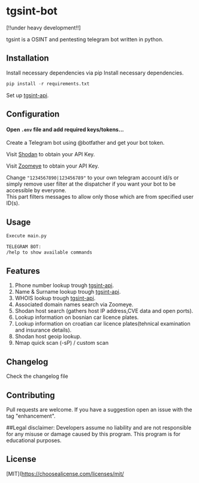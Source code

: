 # tgsint-bot
[!!under heavy development!!]

tgsint is a OSINT and pentesting telegram bot written in python.

## Installation

Install necessary dependencies via pip
Install necessary dependencies.
```python
pip install -r requirements.txt
```

Set up [tgsint-api](https://github.com/runtimeterrorist/tgsint-api).

## Configuration

#### Open `.env` file and add required keys/tokens...

Create a Telegram bot using @botfather and get your bot token.

Visit [Shodan](https://developer.shodan.io/) to obtain your API Key.

Visit [Zoomeye](https://zoomeye.org/) to obtain your API Key.

Change `"1234567890|123456789"` to your own telegram account id/s or simply remove user filter at the dispatcher if you want your bot to be accessible by everyone.  
This part filters messages to allow only those which are from specified user ID(s).

## Usage

```bash
Execute main.py  

TELEGRAM BOT:
/help to show available commands
```

## Features

1. Phone number lookup trough [tgsint-api](https://github.com/runtimeterrorist/tgsint-api).
2. Name & Surname lookup trough [tgsint-api](https://github.com/runtimeterrorist/tgsint-api).
3. WHOIS lookup trough [tgsint-api](https://github.com/runtimeterrorist/tgsint-api).
4. Associated domain names search via Zoomeye.
5. Shodan host search (gathers host IP address,CVE data and open ports).
6. Lookup information on bosnian car licence plates.
7. Lookup information on croatian car licence plates(tehnical examination and insurance details).
8. Shodan host geoip lookup.
9. Nmap quick scan (-sP) / custom scan

## Changelog

Check the changelog file

## Contributing

Pull requests are welcome.
If you have a suggestion open an issue with the tag "enhancement".  

##Legal disclaimer:
Developers assume no liability and are not responsible for any misuse or damage caused by this program.
This program is for educational purposes.

## License
[MIT](https://choosealicense.com/licenses/mit/
